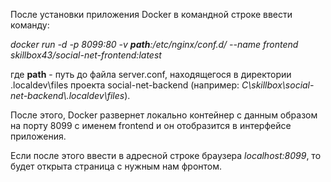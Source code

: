 После установки приложения Docker в командной строке ввести команду:

*docker run -d -p 8099:80 -v **path**:/etc/nginx/conf.d/ --name frontend skillbox43/social-net-frontend:latest*

где **path** - путь до файла server.conf, находящегося в директории .localdev\files проекта social-net-backend (например: *С\skillbox\social-net-backend\\.localdev\files*).

После этого, Docker развернет локально контейнер с данным образом на порту 8099 с именем frontend и он отобразится в интерфейсе приложения.

Если после этого ввести в адресной строке браузера *localhost:8099*, то будет открыта страница с нужным нам фронтом.
